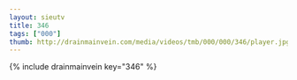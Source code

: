 ```yaml
--- 
layout: sieutv
title: 346
tags: ["000"]
thumb: http://drainmainvein.com/media/videos/tmb/000/000/346/player.jpg
---
```

{% include drainmainvein key="346" %} 
